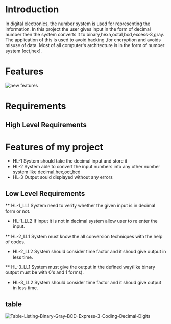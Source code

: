 # Introduction 

In digital electronics, the number system is used for representing the information. In this project the user gives input in the form of decimal number then the system converts it to binary,hexa,octal,bcd,excess-3,gray. The application of this is used to avoid hacking ,for encryption and avoids misuse of data. Most of all computer's architecture is in the form of number system [oct,hex].

# Features

![new features](https://user-images.githubusercontent.com/46949062/152683888-2d83bd98-2ad2-4d2f-b51c-a00879660c49.jpg)






# Requirements


## High Level Requirements
  # Features of my project
  * HL-1 System should take the decimal input and store it
  * HL-2 System able to convert the input numbers into any other number system like decimal,hex,oct,bcd
  * HL-3 Output sould displayed without any errors



## Low Level Requirements
** HL-1_LL1  System need to verify whether the given input is in decimal form or not.
 * HL-1_LL2  If input it is not in decimal system allow user to re enter the input.
       
** HL-2_LL1 System must know the all conversion techniques with the help of codes.
 * HL-2_LL2 System should consider time factor and it shoud give output in less time.

** HL-3_LL1 System must give the output in the defined way(like binary output must be with 0's and 1 forms).
 * HL-3_LL2 System should consider time factor and it shoud give output in less time.

## table
![Table-Listing-Binary-Gray-BCD-Express-3-Coding-Decimal-Digits](https://user-images.githubusercontent.com/46949062/152692581-dce2ced6-e867-4595-b332-5cd819ccfda0.jpg)




